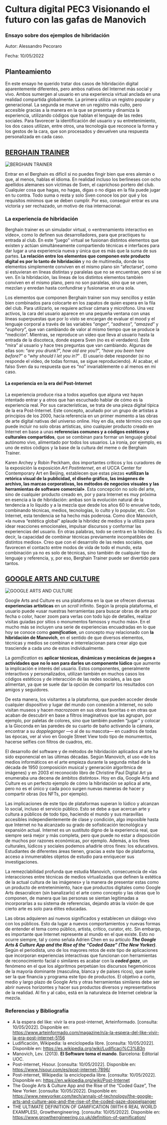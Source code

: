 # Cultura digital PEC3 Visionando el futuro con las gafas de Manovich
### Ensayo sobre dos ejemplos de hibridación 



Autor: Alessandro Pecoraro


Fecha: 10/05/2022


## Planteamiento


En este ensayo he querido tratar dos casos de hibridación digital aparentemente diferentes, pero ambos nativos del Internet más social y vivo. Ambos sumergen al usuario en una experiencia virtual anclada en una realidad compartida globalmente. La primera utiliza un registro popular y generacional. La segunda se mueve en un registro más culto, pero accesible gracias a la manera en la que se presenta y dinamiza la experiencia, utilizando códigos que hablan el lenguaje de las redes sociales. Para favorecer la identificación del usuario y su entretenimiento, los dos casos utilizan, entre otros, una tecnología que reconoce la forma y los gestos de la cara, que son procesados y devuelven una respuesta personalizada en cada caso.


## [BERGHAIN TRAINER](https://berghaintrainer.com/)

![BERGHAIN TRAINER](https://wololosound.com/wp-content/uploads/Berghain_trainer-1024x573-1.jpg) 

Entrar en el Berghain es difícil si no puedes fingir bien que eres alemán o que, al menos, hablas el idioma. En realidad incluso los berlineses con ocho apellidos alemanes son víctimas de Sven, el caprichoso portero del club. Cualquier cosa que hagas, no hagas, digas o no digas en la fila puede jugar en tu contra. Todo suma o resta y solo Sven conoce los por qué y los requisitos mínimos que se deben cumplir. Por eso, conseguir entrar es una victoria y ser rechazado, un motivo de risa internacional.

### La experiencia de hibridación

Berghain trainer es un simulador virtual, o «entrenamiento interactivo en vídeo», como lo definen sus desarrolladores, para que practiques tu entrada al club. En este “juego” virtual se fusionan distintos elementos que existen y actúan simultáneamente compartiendo técnicas e interfaces para dar lugar a una experiencia nueva y única que es más que la suma de sus partes. **La relación entre los elementos que componen este producto digital es por lo tanto de hibridación** y no de multimedia, donde los elementos simplemente conviven en el mismo plano sin “afectarse”, como si estuvieran en líneas distintas y paralelas que no se encuentran, pero sí se ven. En la hibridación, las líneas de los distintos elementos también conviven en el mismo plano, pero no son paralelas, sino que se unen, mezclan y enredan hasta confundirse y fusionarse en una sola.

Los elementos que componen Berghain trainer son muy sencillos y están bien combinados para colocarte en los zapatos de quien espera en la fila del club. Para utilizarlo, se requiere activar cámara y micrófono. Una vez activos, la cara del usuario aparece en una pequeña ventana con unas líneas superpuestas que por lo visto se encargan de evaluar el mood y el lenguaje corporal a través de las variables “*anger*”, “*sadness*”, “*amazed*” y “*euphory*”, que van cambiando de valor al mismo tiempo que se produce la “medición”. Mientras, se reproduce un vídeo que lleva al usuario hasta la entrada de la discoteca, donde espera Sven (no es el verdadero). Este “mira” al usuario y hace tres preguntas que van cambiando. Algunas de ellas son: “*are you drunk?*”, *how old are you?*”,  “*have you been here before?*” o “*why should I let you in?*” . El usuario debe responder (si no responde el vídeo, de todas formas, se sigue reproduciendo). Al acabar, el falso Sven da su respuesta que es “no” invariablemente o al menos en mi caso.

#### La experiencia en la era del Post-Internet

La experiencia produce risa a todos aquellos que alguna vez hayan intentado entrar y a otros que han escuchado hablar de cómo es la experiencia real. Por sus características, se trata de una pieza digital típica de la era Post-Internet. Este concepto, acuñado por un grupo de artistas a principios de los 2000, hacía referencia en un primer momento a las obras de arte digital nativas del universo online. Hoy en día, este término creo que puede incluir no solo obras artísticas, sino cualquier producto creado en Internet en base a unas **referencias comunes y a códigos estéticos y culturales compartidos**, que se combinan para formar un lenguaje global autónomo vivo, alimentado por todos los usuarios. La ironía, por ejemplo, es uno de estos códigos y la base de la cultura del meme o de Berghain Trainer.

Karen Archey y Robin Peckham, dos importantes críticos y los curadores de la exposición la exposición *Art Postinternet*, en el UCCA Center for Contemporary Art en Beijing, establecen que estas piezas **«utilizan la retórica visual de la publicidad, el diseño gráfico, las imágenes de archivo, las marcas corporativas, los métodos de negocios visuales y las herramientas de software comercial»**. Esta concepción no solo del arte, sino de cualquier producto creado en, por y para Internet es muy próxima en esencia a la de hibridación: ambas son la evolución natural de la tendencia a lo líquido y a la mezcla que desde los años 60 lo envuelve todo, combinando técnicas, medios, tecnologías, lo culto y lo popular, etc. Con Internet, esta tendencia se ha hecho más poderosa. Como dice Manovich, «la nueva “estética global” aplaude la hibridez de medios y la utiliza para idear reacciones emocionales, impulsar discursos y conformar las experiencias del usuario. En otras palabras, todo se centra en la hibridez. Es decir, la capacidad de combinar técnicas previamente incompatibles de distintos medios». Creo que con el desarrollo de las redes sociales, que favorecen el contacto entre modos de vida de todo el mundo, esta combinación ya no es solo de técnicas, sino también de cualquier tipo de lenguaje y referencia, y, por eso, Berghain Trainer puede ser divertido para tantos.



## [GOOGLE ARTS AND CULTURE](https://artsandculture.google.com/)

![GOOGLE ARTS AND CULTURE](https://i0.wp.com/clipset.com/wp-content/uploads/2018/01/goolge-art-culture-selfies.jpg?fit=766%2C600&ssl=1)

Google Arts and Culture es una plataforma en la que se ofrecen diversas **experiencias artísticas** en un *scroll* infinito. Según la propia plataforma, el usuario puede «usar nuestras herramientas para buscar obras de arte por fecha o color, hacer zoom para verlas con todo lujo de detalles, realizar visitas guiadas por sitios o monumentos famosos y mucho más». En el mucho más se incluyen una serie de experiencias encuadradas en lo que hoy se conoce como ***gamification***, un concepto muy relacionado con **la hibridación de Manovich**, en el sentido de que diversos elementos, técnicas y medios se combinan e interrelacionan para crear algo que trasciende a cada uno de estos individualmente.

La *gamification* es **aplicar técnicas, dinámicas y mecánicas de juegos a actividades que no lo son para darles un componente lúdico** que aumente la implicación e interés del usuario. Estos componentes, generalmente interactivos y personalizados, utilizan también en muchos casos los códigos estéticos y de interacción de las redes sociales, a las que alimentan, ya que se suele dar la opción de compartir los resultados con amigos y seguidores.

De esta manera, los visitantes a la plataforma, que pueden acceder desde cualquier dispositivo y lugar del mundo con conexión a Internet, no solo visitan museos y hacen *macrozoom* en sus obras favoritas o en otras que acaban de descubrir en base a filtros imaginativos que las agrupan, por ejemplo, por paletas de colores, sino que también pueden “jugar” y colocar a la Gioconda en las paredes de su cuarto de baño activando la cámara,  encontrar a su *doppleganger* —o al de su mascota— en cuadros de todas las épocas, ver al vivo en Google Street View todo tipo de monumentos, hacerse selfies con filtros de cuadros, etc.

El desarrollo del software y de métodos de hibridación aplicados al arte ha sido exponencial en las últimas décadas. Según Manovich, el uso «de los medios informáticos en el arte empieza durante la segunda mitad de la década de 1950 (composición musical y generación algorítmica de imágenes) y  en 2003 el reconocido libro de Christine Paul Digital Art ya enumeraba una decena de ámbitos distintos». Hoy en día, Google Arts and Culture es un perfecto ejemplo de cómo la hibridación se aplica al arte, pero no es el único y cada poco surgen nuevas maneras de hacer y compartir obras (los NFTs, por ejemplo).

Las implicaciones de este tipo de plataformas superan lo lúdico y alcanzan lo social, incluso el servicio público. Esto se debe a que acercan arte y cultura a públicos de todo tipo, haciendo el mundo y sus maravillas accesibles independientemente de clase y condición, algo imposible hasta que Internet no ha alcanzado su grado de sofisticación tecnológica y expansión actual. Internet es un sustituto digno de la experiencia real, que siempre será mejor y más completa, pero que puede no estar a disposición de muchos por razones económicas, por ejemplo. Además, a los fines culturales, lúdicos y sociales podemos añadirle otros fines: los educativos. Estudiantes de diferentes áreas tienen, gracias a este tipo de plataforma, acceso a innumerables objetos de estudio para enriquecer sus investigaciones.

La remezclabilidad profunda que estudia Manovich, consecuencia de «las interacciones entre técnicas de medios virtualizadas que definen la estética de la actual cultura de las imágenes» y la manera de presentar estas como un producto de entretenimiento, hace que productos digitales como Google Arts desacralicen (sin banalizarlo) el arte como concepto y las obras que lo componen, de manera que las personas se sientan legitimadas a incorporarlas a su sistema de referencias, dejando atrás la visión de que cierto arte es solo para élites educadas.

Las obras adquieren así nuevos significados y establecen un diálogo vivo con los públicos. Esto da lugar a nuevos comportamientos y nuevas formas de entender el tema como público, artista, crítico, curator, etc. Sin embargo, es importante que Internet represente al mundo en el que existe. Esto no ocurre siempre, tal y como señala Adrien Chen en su artículo ***The Google Arts & Culture App and the Rise of the “Coded Gaze”  (The New Yorker)***. Según el periodista, uno de los mayores retos de este tipo de aplicaciones que incorporan experiencias interactivas que funcionan con herramientas de reconocimiento facial o similares es acabar con la ***coded gaze***, un fenómeno en el que los algoritmos perpetúan los discursos hegemónicos de la mayoría dominante (masculina, blanca y de países ricos), que suele ser la que financia y programa este tipo de productos. El objetivo a corto, medio y largo plazo de Google Arts y otras herramientas similares debe ser abrir nuevos horizontes y hacer sus productos diversos y representativos de la realidad. Al fin y al cabo, está en la naturaleza de Internet celebrar la mezcla.



### Referencias y Bibliografía

* A la espera del like: vivir la era post-internet, Arteinformado. [consulta: 10/05/2022]. Disponible en: <https://www.arteinformado.com/magazine/n/a-la-espera-del-like-vivir-la-era-post-internet-5156>
* Ludificación, Wikipedia: la enciclopedia libre. [consulta: 10/05/2022]. Disponible en: <https://es.wikipedia.org/wiki/Ludificaci%C3%B3n>
* Manovich, Lev. (2013). **El Software toma el mando**. Barcelona: Editorial UOC. 
* Post-internet, Hisour.  [consulta: 10/05/2022]. Disponible en: <https://www.hisour.com/es/post-internet-7896/>
* Post-internet, Wikipedia: la enciclopedia libre. [consulta: 10/05/2022]. Disponible en: <https://en.wikipedia.org/wiki/Post-Internet>
* The Google Arts & Culture App and the Rise of the “Coded Gaze”, The New Yorker. [consulta: 10/05/2022]. Disponible en: <https://www.newyorker.com/tech/annals-of-technology/the-google-arts-and-culture-app-and-the-rise-of-the-coded-gaze-doppelganger>
* THE ULTIMATE DEFINITION OF GAMIFICATION (WITH 6 REAL WORLD EXAMPLES), Growthengineering.  [consulta: 10/05/2022]. Disponible en: <https://www.growthengineering.co.uk/definition-of-gamification/>

